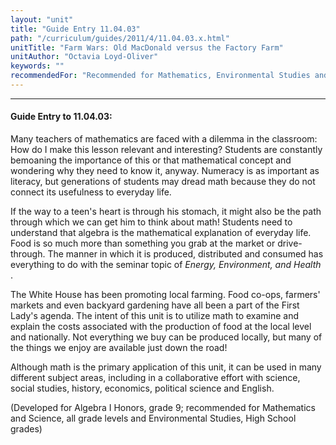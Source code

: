 ```yaml
---
layout: "unit"
title: "Guide Entry 11.04.03"
path: "/curriculum/guides/2011/4/11.04.03.x.html"
unitTitle: "Farm Wars: Old MacDonald versus the Factory Farm"
unitAuthor: "Octavia Loyd-Oliver"
keywords: ""
recommendedFor: "Recommended for Mathematics, Environmental Studies and Science, grades 9-12"
---
```

<body>
<hr/>
<h4>
Guide Entry to 11.04.03:
</h4>
<p>
Many teachers of mathematics are faced with a dilemma in the classroom: How do I make this lesson relevant and interesting? Students are constantly bemoaning the importance of this or that mathematical concept and wondering why they need to know it, anyway. Numeracy is as important as literacy, but generations of students may dread math because they do not connect its usefulness to everyday life.
</p>
<p>
If the way to a teen's heart is through his stomach, it might also be the path through which we can get him to think about math! Students need to understand that algebra is the mathematical explanation of everyday life. Food is so much more than something you grab at the market or drive-through. The manner in which it is produced, distributed and consumed has everything to do with the seminar topic of
<i>
Energy, Environment, and Health
</i>
.
</p>
<p>
The White House has been promoting local farming. Food co-ops, farmers' markets and even backyard gardening have all been a part of the First Lady's agenda. The intent of this unit is to utilize math to examine and explain the costs associated with the production of food at the local level and nationally. Not everything we buy can be produced locally, but many of the things we enjoy are available just down the road!
</p>
<p>
Although math is the primary application of this unit, it can be used in many different subject areas, including in a collaborative effort with science, social studies, history, economics, political science and English.
</p>
<p>
(Developed for Algebra I Honors, grade 9; recommended for Mathematics and Science, all grade levels and Environmental Studies, High School grades)
</p>
</body>